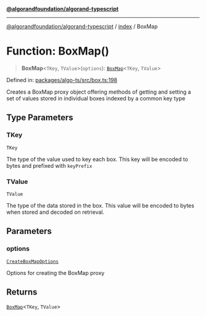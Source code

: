 [**@algorandfoundation/algorand-typescript**](../../README.md)

***

[@algorandfoundation/algorand-typescript](../../README.md) / [index](../README.md) / BoxMap

# Function: BoxMap()

> **BoxMap**\<`TKey`, `TValue`\>(`options`): [`BoxMap`](../type-aliases/BoxMap.md)\<`TKey`, `TValue`\>

Defined in: [packages/algo-ts/src/box.ts:198](https://github.com/algorandfoundation/puya-ts/blob/main/packages/algo-ts/src/box.ts#L198)

Creates a BoxMap proxy object offering methods of getting and setting a set of values stored in individual boxes indexed by a common key type

## Type Parameters

### TKey

`TKey`

The type of the value used to key each box. This key will be encoded to bytes and prefixed with `keyPrefix`

### TValue

`TValue`

The type of the data stored in the box. This value will be encoded to bytes when stored and decoded on retrieval.

## Parameters

### options

[`CreateBoxMapOptions`](../-internal-/interfaces/CreateBoxMapOptions.md)

Options for creating the BoxMap proxy

## Returns

[`BoxMap`](../type-aliases/BoxMap.md)\<`TKey`, `TValue`\>
